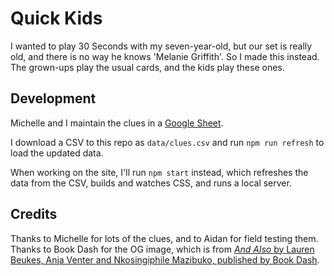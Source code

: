 # Quick Kids

I wanted to play 30 Seconds with my seven-year-old, but our set is really old, and there is no way he knows 'Melanie Griffith'. So I made this instead. The grown-ups play the usual cards, and the kids play these ones.

## Development

Michelle and I maintain the clues in a [Google Sheet](https://docs.google.com/spreadsheets/d/1dDswbV5O-VVTHNIRhtP-fa-pZOlWYPqMVDMmPtua_EM/edit?usp=sharing).

I download a CSV to this repo as `data/clues.csv` and run `npm run refresh` to load the updated data.

When working on the site, I'll run `npm start` instead, which refreshes the data from the CSV, builds and watches CSS, and runs a local server.

## Credits

Thanks to Michelle for lots of the clues, and to Aidan for field testing them. Thanks to Book Dash for the OG image, which is from [*And Also* by Lauren Beukes, Anja Venter and Nkosingiphile Mazibuko, published by Book Dash](https://bookdash.org/books/also-anja-venter-nkosingiphile-mazibuko-lauren-beukes/).
